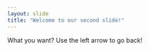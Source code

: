 ```yaml
---
layout: slide
title: "Welcome to our second slide!"
---
```

What you want?
Use the left arrow to go back!
